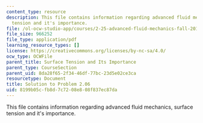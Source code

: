 ```yaml
---
content_type: resource
description: This file contains information regarding advanced fluid mechanics, surface
  tension and it's importance.
file: /ol-ocw-studio-app/courses/2-25-advanced-fluid-mechanics-fall-2013/8199b05cfb8d7c7208e808f837ec87da_MIT2_25F13_Solution2.06.pdf
file_size: 966252
file_type: application/pdf
learning_resource_types: []
license: https://creativecommons.org/licenses/by-nc-sa/4.0/
ocw_type: OCWFile
parent_title: Surface Tension and Its Importance
parent_type: CourseSection
parent_uid: 8da28f65-2f34-46df-77bc-23d5e02ce3ca
resourcetype: Document
title: Solution to Problem 2.06
uid: 8199b05c-fb8d-7c72-08e8-08f837ec87da
---
```

This file contains information regarding advanced fluid mechanics, surface tension and it's importance.